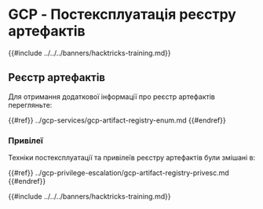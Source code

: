 # GCP - Постексплуатація реєстру артефактів

{{#include ../../../banners/hacktricks-training.md}}

## Реєстр артефактів

Для отримання додаткової інформації про реєстр артефактів перегляньте:

{{#ref}}
../gcp-services/gcp-artifact-registry-enum.md
{{#endref}}

### Привілеї

Техніки постексплуатації та привілеїв реєстру артефактів були змішані в:

{{#ref}}
../gcp-privilege-escalation/gcp-artifact-registry-privesc.md
{{#endref}}

{{#include ../../../banners/hacktricks-training.md}}
